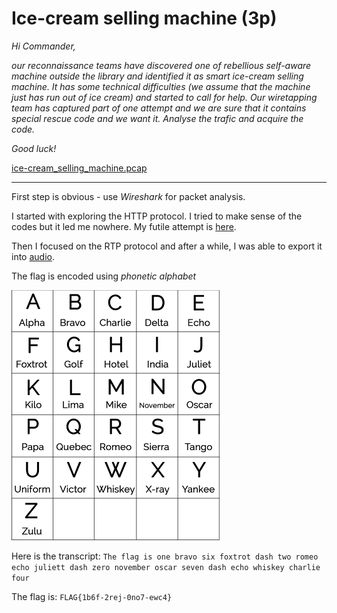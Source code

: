 # Ice-cream selling machine (3p)
_Hi Commander,_

_our reconnaissance teams have discovered one of rebellious self-aware machine outside the library and identified it
as smart ice-cream selling machine. It has some technical difficulties (we assume that the machine just has run out
of ice cream) and started to call for help. Our wiretapping team has captured part of one attempt and we are sure
that it contains special rescue code and we want it. Analyse the trafic and acquire the code._

_Good luck!_

[ice-cream_selling_machine.pcap](ice-cream_selling_machine.pcap)

---
First step is obvious - use _Wireshark_ for packet analysis.

I started with exploring the HTTP protocol. I tried to make sense of the codes but it led me nowhere. My futile attempt
is [here](../../../../src/main/kotlin/cz/vernjan/ctf/catch19/IceCream.kt).

Then I focused on the RTP protocol and after a while, I was able to export it into [audio](RTP-Audio.au).

The flag is encoded using _phonetic alphabet_

![](phonetic-alphabet.png)

Here is the transcript: `The flag is one bravo six foxtrot dash two romeo echo juliett dash zero november oscar seven
dash echo whiskey charlie four`

The flag is: `FLAG{1b6f-2rej-0no7-ewc4}`